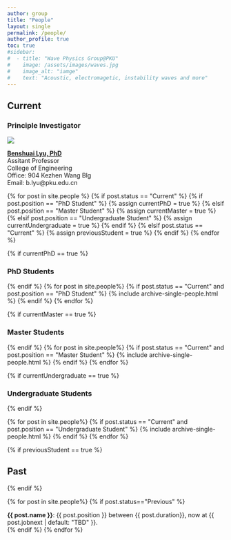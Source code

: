 ```yaml
---
author: group
title: "People"
layout: single
permalink: /people/
author_profile: true
toc: true
#sidebar:
#  - title: "Wave Physics Group@PKU"
#    image: /assets/images/waves.jpg
#    image_alt: "iamge"
#    text: "Acoustic, electromagetic, instability waves and more"
---
```

## Current
<h3 class="role-title"> Principle Investigator</h3>
<div class="entry">
  <img class="entry-imag" src="{{ site.baseurl }}/assets/images/profile.jpg"> 
  <div class="entry-text">
    <p> <a href="{{ site.baseurl }}/cv/" style="font-weight:bold;">Benshuai Lyu, PhD</a><br/>
    Assitant Professor<br/>
    College of Engineering<br/>
    Office: 904 Kezhen Wang Blg<br/>
    Email: b.lyu@pku.edu.cn</p>
  </div>
</div>


<!--- Determine whether have at least one member in each student category,
if yes put a h3 title --->
{% for post in site.people %}
{% if post.status == "Current" %}
  {% if post.position == "PhD Student" %}
    {% assign currentPhD = true %}
  {% elsif post.position == "Master Student" %}
    {% assign currentMaster = true %}
  {% elsif post.position == "Undergraduate Student" %}
    {% assign currentUndergraduate = true %}
  {% endif %}
{% elsif post.status == "Current" %}
  {% assign previousStudent = true %}
{% endif %}
{% endfor %}

{% if currentPhD == true %}
<h3 class="role-title">PhD Students </h3>
{% endif %}
{% for post in site.people%}
{% if post.status == "Current" and post.position == "PhD Student" %}
{% include archive-single-people.html %}
{% endif %}
{% endfor %}

{% if currentMaster == true %}
<h3 class="role-title">Master Students </h3>
{% endif %}
{% for post in site.people%}
{% if post.status == "Current" and post.position == "Master Student" %}
{% include archive-single-people.html %}
{% endif %}
{% endfor %}

{% if currentUndergraduate == true %}
<h3 class="role-title">Undergraduate Students</h3>
{% endif %}

{% for post in site.people%}
{% if post.status == "Current" and post.position == "Undergraduate Student" %}
{% include archive-single-people.html %}
{% endif %}
{% endfor %}

{% if previousStudent == true %}
## Past
{% endif %}

{% for post in site.people%}
{% if post.status=="Previous" %}
  <div>
  <span style="font-weight:bold;">{{ post.name }}</span>:  {{ post.position }} between {{ post.duration}}, now at {{ post.jobnext | default: "TBD" }}. 
  </div>
{% endif %}
{% endfor %}
